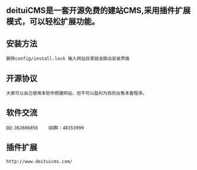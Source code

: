 ## deituiCMS是一套开源免费的建站CMS,采用插件扩展模式，可以轻松扩展功能。
## 安装方法
    删除config/install.lock 输入网站目录就会跳出安装界面
## 开源协议
    大家可以自己使用本软件搭建网站，但不可以盈利为目的出售本套程序。

## 软件交流
    QQ:362606856    QQ群：48353999  
## 插件扩展
    http://www.deituicms.com/ 
